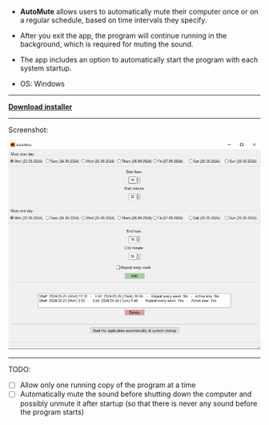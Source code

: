 - **AutoMute** allows users to automatically mute their computer once or on a regular schedule, based on time intervals they specify.

- After you exit the app, the program will continue running in the background, which is required for muting the sound.

- The app includes an option to automatically start the program with each system startup.

- OS: Windows

---
 
[**Download installer**](https://github.com/AleksanderWojsz/AutoMute/releases/download/v1.0.1/AutoMuteInstaller.msi)

---

Screenshot: 

![app screenshot](automute.png)

---

TODO:

- [ ] Allow only one running copy of the program at a time
- [ ] Automatically mute the sound before shutting down the computer and possibly unmute it after startup (so that there is never any sound before the program starts)
